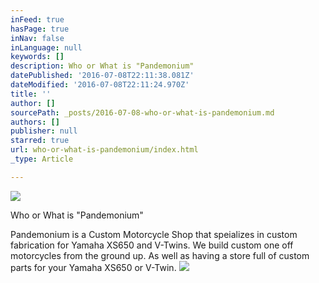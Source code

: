 ```yaml
---
inFeed: true
hasPage: true
inNav: false
inLanguage: null
keywords: []
description: Who or What is "Pandemonium"
datePublished: '2016-07-08T22:11:38.081Z'
dateModified: '2016-07-08T22:11:24.970Z'
title: ''
author: []
sourcePath: _posts/2016-07-08-who-or-what-is-pandemonium.md
authors: []
publisher: null
starred: true
url: who-or-what-is-pandemonium/index.html
_type: Article

---
```

![](https://the-grid-user-content.s3-us-west-2.amazonaws.com/75269e49-2d93-484d-8960-8847a20e10d4.jpg)

Who or What is "Pandemonium"

Pandemonium is a Custom Motorcycle Shop that speializes in custom fabrication for Yamaha XS650 and V-Twins. We build custom one off motorcycles from the ground up. As well as having a store full of custom parts for your Yamaha XS650 or V-Twin. ![](https://the-grid-user-content.s3-us-west-2.amazonaws.com/b0319426-afa5-4abe-b8c3-0bf7f92ad54d.png)